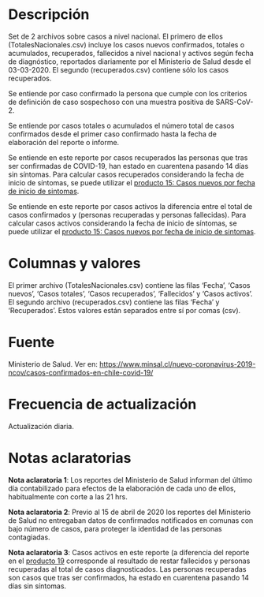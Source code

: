 # Descripción
Set de 2 archivos sobre casos a nivel nacional. El primero de ellos (TotalesNacionales.csv) incluye los casos nuevos confirmados, totales o acumulados, recuperados, fallecidos a nivel nacional y activos según fecha de diagnóstico, reportados diariamente por el Ministerio de Salud desde el 03-03-2020. El segundo (recuperados.csv) contiene sólo los casos recuperados.

Se entiende por caso confirmado la persona que cumple con los criterios de definición de caso sospechoso con una muestra positiva de SARS-CoV-2.

Se entiende por casos totales o acumulados el número total de casos confirmados desde el primer caso confirmado hasta la fecha de elaboración del reporte o informe. 

Se entiende en este reporte por casos recuperados las personas que tras ser confirmadas de COVID-19, han estado en cuarentena pasando 14 días sin síntomas. Para calcular casos recuperados considerando la fecha de inicio de síntomas, se puede utilizar el [producto 15: Casos nuevos por fecha de inicio de sintomas](https://github.com/MinCiencia/Datos-COVID19/tree/master/output/producto15).

Se entiende en este reporte por casos activos la diferencia entre el total de casos confirmados y (personas recuperadas y personas fallecidas). Para calcular casos activos considerando la fecha de inicio de síntomas, se puede utilizar el [producto 15: Casos nuevos por fecha de inicio de sintomas](https://github.com/MinCiencia/Datos-COVID19/tree/master/output/producto15).

# Columnas y valores
El primer archivo (TotalesNacionales.csv) contiene las filas ‘Fecha’, ‘Casos nuevos’, ‘Casos totales’, ‘Casos recuperados’, ‘Fallecidos’ y ‘Casos activos’. El segundo archivo (recuperados.csv) contiene las filas ‘Fecha’ y ‘Recuperados’. Estos valores están separados entre sí por comas (csv).

# Fuente
Ministerio de Salud. Ver en:
https://www.minsal.cl/nuevo-coronavirus-2019-ncov/casos-confirmados-en-chile-covid-19/

# Frecuencia de actualización
Actualización diaria. 

# Notas aclaratorias

**Nota aclaratoria 1**:  Los reportes del Ministerio de Salud informan del último día contabilizado para efectos de la elaboración de cada uno de ellos, habitualmente con corte a las 21 hrs. 

**Nota aclaratoria 2**: Previo al 15 de abril de 2020 los reportes del Ministerio de Salud no entregaban datos de confirmados notificados en comunas con bajo número de casos, para proteger la identidad de las personas contagiadas.

**Nota aclaratoria 3**: Casos activos en este reporte (a diferencia del reporte en el [producto 19](../producto19) corresponde al resultado de restar fallecidos y personas recuperadas al total de casos diagnosticados. Las personas recuperadas son casos que tras ser confirmados, ha estado en cuarentena pasando 14 días sin síntomas.

